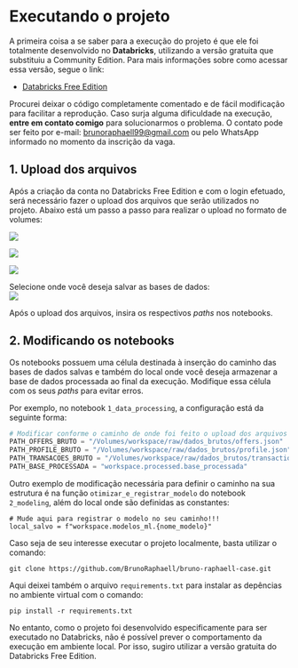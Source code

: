 # Executando o projeto

A primeira coisa a se saber para a execução do projeto é que ele foi totalmente desenvolvido no **Databricks**, utilizando a versão gratuita que substituiu a Community Edition. Para mais informações sobre como acessar essa versão, segue o link:

* [Databricks Free Edition](https://www.databricks.com/learn/free-edition)

Procurei deixar o código completamente comentado e de fácil modificação para facilitar a reprodução. Caso surja alguma dificuldade na execução, **entre em contato comigo** para solucionarmos o problema. O contato pode ser feito por e-mail: brunoraphaell99@gmail.com ou pelo WhatsApp informado no momento da inscrição da vaga.

## 1. Upload dos arquivos

Após a criação da conta no Databricks Free Edition e com o login efetuado, será necessário fazer o upload dos arquivos que serão utilizados no projeto. Abaixo está um passo a passo para realizar o upload no formato de volumes:

![](https://i.imgur.com/f6Fa1gz.png)

![](https://i.imgur.com/KkCJjBZ.png)

![](https://i.imgur.com/HDmjYGg.png)

Selecione onde você deseja salvar as bases de dados:  
![](https://i.imgur.com/IMfEN6A.png)

Após o upload dos arquivos, insira os respectivos *paths* nos notebooks.

## 2. Modificando os notebooks

Os notebooks possuem uma célula destinada à inserção do caminho das bases de dados salvas e também do local onde você deseja armazenar a base de dados processada ao final da execução. Modifique essa célula com os seus *paths* para evitar erros.  

Por exemplo, no notebook `1_data_processing`, a configuração está da seguinte forma:

```python
# Modificar conforme o caminho de onde foi feito o upload dos arquivos
PATH_OFFERS_BRUTO = "/Volumes/workspace/raw/dados_brutos/offers.json"
PATH_PROFILE_BRUTO = "/Volumes/workspace/raw/dados_brutos/profile.json"
PATH_TRANSACOES_BRUTO = "/Volumes/workspace/raw/dados_brutos/transactions.json"
PATH_BASE_PROCESSADA = "workspace.processed.base_processada"
```

Outro exemplo de modificação necessária para definir o caminho na sua estrutura é na função `otimizar_e_registrar_modelo` do notebook `2_modeling`, além do local onde são definidas as constantes:

```
# Mude aqui para registrar o modelo no seu caminho!!!
local_salvo = f"workspace.modelos_ml.{nome_modelo}"
```

Caso seja de seu interesse executar o projeto localmente, basta utilizar o comando:


```
git clone https://github.com/BrunoRaphaell/bruno-raphaell-case.git
```

Aqui deixei também o arquivo `requirements.txt` para instalar as depências no ambiente virtual com o comando:

```
pip install -r requirements.txt
```

No entanto, como o projeto foi desenvolvido especificamente para ser executado no Databricks, não é possível prever o comportamento da execução em ambiente local. Por isso, sugiro utilizar a versão gratuita do Databricks Free Edition.
